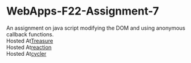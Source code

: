 # WebApps-F22-Assignment-7
An assignment on java script modifying the DOM and using anonymous callback functions.
<br>
Hosted At[Treasure]( https://44-563-web-apps-f22.github.io/44563-webapps-assignment-7-peddivenkataramana/treasure.html) <br>
Hosted At[reaction]( https://44-563-web-apps-f22.github.io/44563-webapps-assignment-7-peddivenkataramana/reaction.html)<br>
Hosted At[cycler]( https://44-563-web-apps-f22.github.io/44563-webapps-assignment-7-peddivenkataramana/cycler.html)<br>
